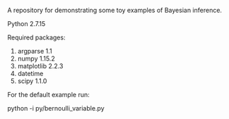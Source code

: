 A repository for demonstrating some toy examples of Bayesian inference.

Python 2.7.15

Required packages:
1. argparse 1.1
2. numpy 1.15.2
3. matplotlib 2.2.3
4. datetime
5. scipy 1.1.0


For the default example run:

  python -i py/bernoulli_variable.py
